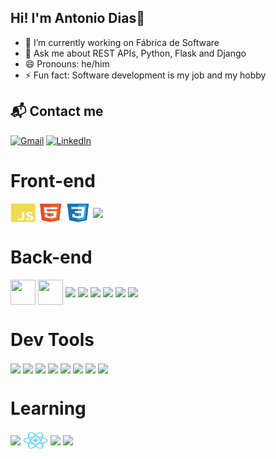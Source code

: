 ## Hi! I'm Antonio Dias👋

- 🔭 I’m currently working on Fábrica de Software
- 💬 Ask me about REST APIs, Python, Flask and Django
- 😄 Pronouns: he/him
- ⚡ Fun fact: Software development is my job and my hobby

## 📬 Contact me

[![Gmail](https://img.shields.io/badge/Gmail-D14836?style=for-the-badge&logo=gmail&logoColor=white)](mailto:antoniodias.dev@gmail.com) [![LinkedIn](https://img.shields.io/badge/LinkedIn-0077B5?style=for-the-badge&logo=linkedin&logoColor=white)](https://www.linkedin.com/in/antonio-dias-52ba56298)



<div>
  <h1>Front-end</h1>
  <img align="center" alt="Rafa-Js" height="30" width="40" src="https://raw.githubusercontent.com/devicons/devicon/master/icons/javascript/javascript-plain.svg">
  <img align="center" alt="Rafa-HTML" height="30" width="40" src="https://raw.githubusercontent.com/devicons/devicon/master/icons/html5/html5-original.svg">
  <img align="center" alt="Rafa-CSS" height="30" width="40" src="https://raw.githubusercontent.com/devicons/devicon/master/icons/css3/css3-original.svg">
  <img align="center" src="https://cdn.jsdelivr.net/gh/devicons/devicon@latest/icons/bootstrap/bootstrap-original.svg" height="40"/>          
</div>

<div>
  <h1>Back-end</h1>
  <img align="center" src="https://cdn.jsdelivr.net/gh/devicons/devicon/icons/python/python-original.svg" width="40" height="40"/>
  <img align="center" src="https://cdn.jsdelivr.net/gh/devicons/devicon@latest/icons/django/django-plain.svg" width="40" height="40"/>
  <img align="center" src="https://cdn.jsdelivr.net/gh/devicons/devicon@latest/icons/djangorest/djangorest-plain.svg" height="40"/>
  <img align="center" src="https://cdn.jsdelivr.net/gh/devicons/devicon@latest/icons/flask/flask-original.svg" height="40"/>
  <img align="center" src="https://cdn.jsdelivr.net/gh/devicons/devicon@latest/icons/nodejs/nodejs-plain-wordmark.svg" height="40"/>
  <img align="center" src="https://cdn.jsdelivr.net/gh/devicons/devicon@latest/icons/express/express-original.svg" height="40"/>
  <img align="center" src="https://cdn.jsdelivr.net/gh/devicons/devicon@latest/icons/sqlite/sqlite-original.svg" height="40"/>     
  <img align="center" src="https://cdn.jsdelivr.net/gh/devicons/devicon@latest/icons/postgresql/postgresql-original.svg" height="40"/>      
</div>

<div>
  <h1>Dev Tools</h1>
  <img align="center" src="https://cdn.jsdelivr.net/gh/devicons/devicon@latest/icons/postman/postman-original.svg" height="40"/>
  <img align="center" src="https://cdn.jsdelivr.net/gh/devicons/devicon@latest/icons/linux/linux-original.svg" height="40"/>
  <img align="center" src="https://cdn.jsdelivr.net/gh/devicons/devicon@latest/icons/docker/docker-original-wordmark.svg" height="40"/>
  <img align="center" src="https://cdn.jsdelivr.net/gh/devicons/devicon@latest/icons/nginx/nginx-original.svg" height="40"/>
  <img align="center" src="https://cdn.jsdelivr.net/gh/devicons/devicon@latest/icons/bash/bash-original.svg" height="40"/>      
  <img align="center" src="https://cdn.jsdelivr.net/gh/devicons/devicon@latest/icons/ssh/ssh-original-wordmark.svg" height="40"/>
  <img align="center" src="https://cdn.jsdelivr.net/gh/devicons/devicon@latest/icons/gitlab/gitlab-original.svg" height="40"/>
  <img align="center" src="https://cdn.jsdelivr.net/gh/devicons/devicon@latest/icons/swagger/swagger-original.svg" height="40"/>    
</div>

<div>
  <h1>Learning</h1>

  <img src="https://cdn.jsdelivr.net/gh/devicons/devicon@latest/icons/typescript/typescript-original.svg" align="center" height="40"/>
  <img align="center" alt="Rafa-React" height="30" width="40" src="https://raw.githubusercontent.com/devicons/devicon/master/icons/react/react-original.svg">
  <img align="center" src="https://cdn.jsdelivr.net/gh/devicons/devicon@latest/icons/vitejs/vitejs-original.svg" height="40"/>
  <img src="https://cdn.jsdelivr.net/gh/devicons/devicon@latest/icons/amazonwebservices/amazonwebservices-original-wordmark.svg" align="center" height="40"/>
</div>

